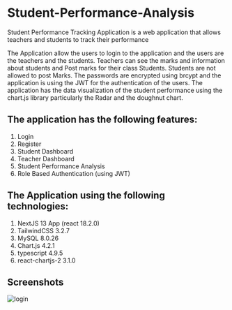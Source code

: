 # Student-Performance-Analysis

Student Performance Tracking Application is a web application that allows teachers and students to track their performance

The Application allow the users to login to the application and the users are the teachers and the students. Teachers can see the marks and information about students and Post marks for their class Students. Students are not allowed to post Marks.
The passwords are encrypted using brcypt and the application is using the JWT for the authentication of the users.
The application has the data visualization of the student performance using the chart.js library particularly the Radar and the doughnut chart.


## The application has the following features:
1. Login
2. Register
3. Student Dashboard
4. Teacher Dashboard
7. Student Performance Analysis
8. Role Based Authentication (using JWT)

## The Application using the following technologies:
1. NextJS 13 App (react 18.2.0)
2. TailwindCSS 3.2.7
3. MySQL 8.0.26
4. Chart.js 4.2.1
5. typescript 4.9.5
6. react-chartjs-2 3.1.0

## Screenshots
![login](https://github.com/user-attachments/assets/d7544d94-7045-4026-9163-133ed52998f3)

